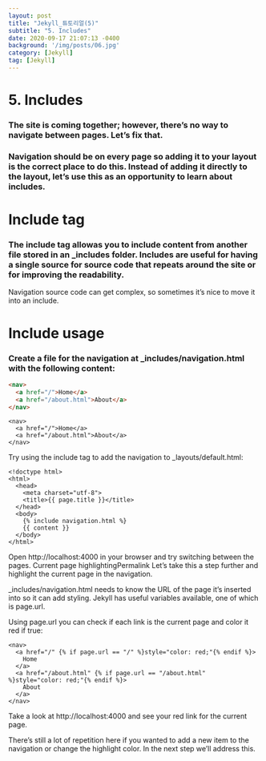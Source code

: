 ```yaml
---
layout: post
title: "Jekyll_튜토리얼(5)"
subtitle: "5. Includes"
date: 2020-09-17 21:07:13 -0400
background: '/img/posts/06.jpg'
category: [Jekyll]
tag: [Jekyll]
---
```


# 5. Includes
### The site is coming together; however, there’s no way to navigate between pages. Let’s fix that.

### Navigation should be on every page so adding it to your layout is the correct place to do this. Instead of adding it directly to the layout, let’s use this as an opportunity to learn about includes.

# Include tag
### The include tag allowas you to include content from another file stored in an _includes folder. Includes are useful for having a single source for source code that repeats around the site or for improving the readability.

Navigation source code can get complex, so sometimes it’s nice to move it into an include.

# Include usage
### Create a file for the navigation at _includes/navigation.html with the following content:

```html
<nav>
  <a href="/">Home</a>
  <a href="/about.html">About</a>
</nav>

```



```
<nav>
  <a href="/">Home</a>
  <a href="/about.html">About</a>
</nav>
```
Try using the include tag to add the navigation to _layouts/default.html:
```
<!doctype html>
<html>
  <head>
    <meta charset="utf-8">
    <title>{{ page.title }}</title>
  </head>
  <body>
    {% include navigation.html %}
    {{ content }}
  </body>
</html>
```
Open http://localhost:4000 in your browser and try switching between the pages.
Current page highlightingPermalink
Let’s take this a step further and highlight the current page in the navigation.

_includes/navigation.html needs to know the URL of the page it’s inserted into so it can add styling. Jekyll has useful variables available, one of which is page.url.

Using page.url you can check if each link is the current page and color it red if true:
```
<nav>
  <a href="/" {% if page.url == "/" %}style="color: red;"{% endif %}>
    Home
  </a>
  <a href="/about.html" {% if page.url == "/about.html" %}style="color: red;"{% endif %}>
    About
  </a>
</nav>
```
Take a look at http://localhost:4000 and see your red link for the current page.

There’s still a lot of repetition here if you wanted to add a new item to the navigation or change the highlight color. In the next step we’ll address this.
